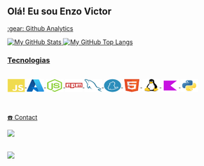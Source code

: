 ## Olá! Eu sou Enzo Victor
<div>
    <a href="https://github.com/Stanganelli">
   :gear: Github Analytics

![My GitHub Stats](https://github-readme-stats.vercel.app/api?username=Stanganelli&show_icons=true&theme=dracula&hide_rank=true) ![My GitHub Top Langs](https://github-readme-stats.vercel.app/api/top-langs/?username=Stanganelli&layout=compact&langs_count=8&theme=dracula)
  
  </div>
  
### Tecnologias
<div style="display: inline_block"><br>
  <img align="center" alt="Rafa-Js" height="30" width="40" src="https://raw.githubusercontent.com/devicons/devicon/master/icons/javascript/javascript-plain.svg">
  <img align="center" alt="Rafa-Js" height="30" width="40" src="https://raw.githubusercontent.com/devicons/devicon/master/icons/azure/azure-original.svg">
  <img align="center" alt="Rafa-NODEJS" height="30" width="40" src="https://raw.githubusercontent.com/devicons/devicon/master/icons/nodejs/nodejs-original.svg">
  <img align="center" alt="Rafa-NPM" height="30" width="40" src="https://raw.githubusercontent.com/devicons/devicon/master/icons/npm/npm-original-wordmark.svg">
  <img align="center" alt="Rafa-MYSQL" height="30" width="40" src="https://raw.githubusercontent.com/devicons/devicon/master/icons/mysql/mysql-original.svg">
  <img align="center" alt="Rafa-MYSQL" height="30" width="40" src="https://raw.githubusercontent.com/devicons/devicon/master/icons/yarn/yarn-original.svg">
  <img align="center" alt="Rafa-HTML" height="30" width="40" src="https://raw.githubusercontent.com/devicons/devicon/master/icons/html5/html5-original.svg">
  <img align="center" alt="Rafa-MYSQL" height="30" width="40" src="https://raw.githubusercontent.com/devicons/devicon/master/icons/linux/linux-original.svg">
  <img align="center" alt="Rafa-MYSQL" height="30" width="40" src="https://raw.githubusercontent.com/devicons/devicon/master/icons/kotlin/kotlin-plain.svg">
  <img align="center" alt="Rafa-MYSQL" height="30" width="40" src="https://raw.githubusercontent.com/devicons/devicon/master/icons/python/python-original.svg">
</div>
<br>
<br>
  
 :phone: Contact
  
  <div>
  
  <a href = "mailto:gama.enzo@outlook.com"><img src="https://img.shields.io/badge/microsoft%20outlook-%230078D4.svg?&style=for-the-badge&logo=microsoft%20outlook&logoColor=white" /></a>
</div> <br />
<img src = "https://media.tenor.com/CMGqnUWJboIAAAAC/taxi-driver.gif"/>
